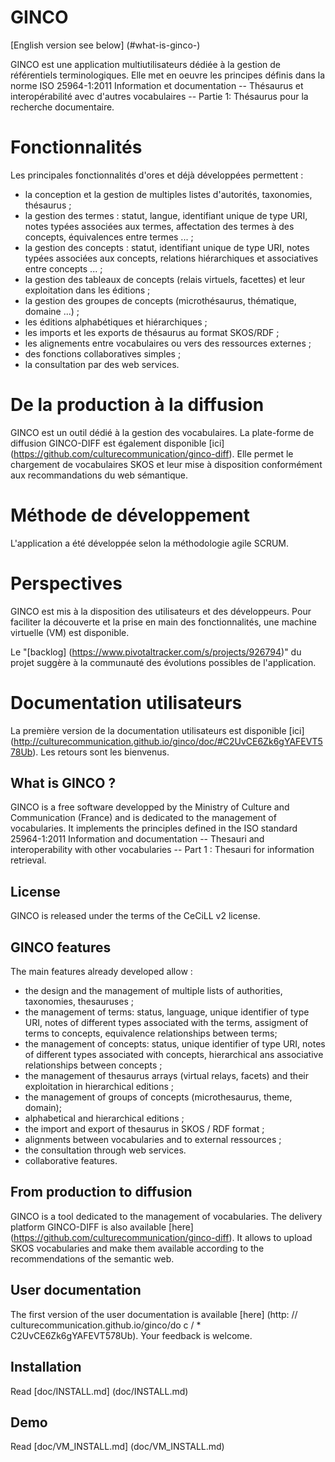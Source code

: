 GINCO
=====

[English version see below] (#what-is-ginco-)


GINCO est une application multiutilisateurs dédiée à la gestion de référentiels terminologiques. Elle met en oeuvre les principes définis dans la norme ISO 25964-1:2011 Information et documentation -- Thésaurus et interopérabilité avec d'autres vocabulaires -- Partie 1: Thésaurus pour la recherche documentaire.

# Fonctionnalités
Les principales fonctionnalités d'ores et déjà développées permettent :
* la conception et la gestion de multiples listes d'autorités, taxonomies, thésaurus ;
* la gestion des termes : statut, langue, identifiant unique de type URI, notes typées associées aux termes, affectation des termes à des concepts, équivalences entre termes ... ;
* la gestion des concepts : statut, identifiant unique de type URI, notes typées associées aux concepts, relations hiérarchiques et associatives entre concepts ... ;
* la gestion des tableaux de concepts (relais virtuels, facettes) et leur exploitation dans les éditions ;
* la gestion des groupes de concepts (microthésaurus, thématique, domaine ...) ; 
* les éditions alphabétiques et hiérarchiques ;
* les imports et les exports de thésaurus au format SKOS/RDF ; 
* les alignements entre vocabulaires ou vers des ressources externes ;
* des fonctions collaboratives simples ;
* la consultation par des web services.

# De la production à la diffusion

GINCO est un outil dédié à la gestion des vocabulaires. La plate-forme de diffusion GINCO-DIFF est également disponible [ici] (https://github.com/culturecommunication/ginco-diff). Elle permet le chargement de vocabulaires SKOS et leur mise à disposition conformément aux recommandations du web sémantique.

# Méthode de développement

L'application a été développée selon la méthodologie agile SCRUM.

# Perspectives

GINCO est mis à la disposition des utilisateurs et des développeurs. Pour faciliter la découverte et la prise en main des fonctionnalités, une machine virtuelle (VM) est disponible.

Le "[backlog] (https://www.pivotaltracker.com/s/projects/926794)" du projet suggère à la communauté des évolutions possibles de l'application.

# Documentation utilisateurs

La première version de la documentation utilisateurs est disponible [ici] (http://culturecommunication.github.io/ginco/doc/#C2UvCE6Zk6gYAFEVT578Ub). Les retours sont les bienvenus.



What is GINCO ?
---------------

GINCO is a free software developped by the Ministry of Culture and Communication (France) and is dedicated to the management of vocabularies. It implements the principles defined in the ISO standard 25964-1:2011 Information and documentation -- Thesauri and interoperability with other vocabularies -- Part 1 : Thesauri for information retrieval.

License
-------

GINCO is released under the terms of the CeCiLL v2 license.

GINCO features
--------------
The main features already developed allow : 
- the design and the management of multiple lists of authorities, taxonomies, thesauruses ;
- the management of terms: status, language, unique identifier of type URI, notes of different types associated with the terms, assigment of terms to concepts, equivalence relationships between terms;
- the management of concepts: status, unique identifier of type URI, notes of different types associated with concepts, hierarchical ans associative relationships between concepts ;
- the management of thesaurus arrays (virtual relays, facets) and their exploitation in hierarchical editions ;
- the management of groups of concepts (microthesaurus, theme, domain);
- alphabetical and hierarchical editions ;
- the import and export of thesaurus in SKOS / RDF format ;
- alignments between vocabularies and to external ressources ;
- the consultation through web services.
- collaborative features.

From production to diffusion
----------------------------

GINCO is a tool dedicated to the management of vocabularies. The delivery platform GINCO-DIFF is also available [here] (https://github.com/culturecommunication/ginco-diff). It allows to upload SKOS vocabularies and make them available according to the recommendations of the semantic web.

User documentation
------------------
The first version of the user documentation is available [here] (http: // culturecommunication.github.io/ginco/do c / * C2UvCE6Zk6gYAFEVT578Ub). Your feedback is welcome.

Installation
------------

Read [doc/INSTALL.md] (doc/INSTALL.md)

Demo
----
Read [doc/VM_INSTALL.md] (doc/VM_INSTALL.md)
